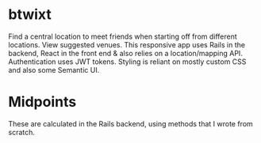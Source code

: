 # btwixt
Find a central location to meet friends when starting off from different locations. View suggested venues. This responsive app                 uses Rails in the backend, React in the front end &amp; also relies on a location/mapping API. Authentication uses JWT tokens. Styling is reliant on mostly custom CSS and also some Semantic UI.

# Midpoints
These are calculated in the Rails backend, using methods that I wrote from scratch.
